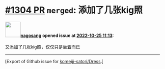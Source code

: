 # [\#1304 PR](https://github.com/komeiji-satori/Dress/pull/1304) `merged`: 添加了几张kig照

#### <img src="https://avatars.githubusercontent.com/u/44188125?u=06600b6651de309c784cec9ea3834129fae62f77&v=4" width="50">[nagosang](https://github.com/nagosang) opened issue at [2022-10-25 11:13](https://github.com/komeiji-satori/Dress/pull/1304):

又添加了几张kig照，仅仅只是坐着而已




-------------------------------------------------------------------------------



[Export of Github issue for [komeiji-satori/Dress](https://github.com/komeiji-satori/Dress).]
